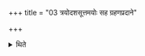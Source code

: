 +++
title = "03 त्रयोदशसूत्तमयोः सह ग्रहणप्रदाने"

+++

<details><summary>थिते</summary>

त्रयोदशसूत्तमयोः सह ग्रहणप्रदाने ३
</details>
